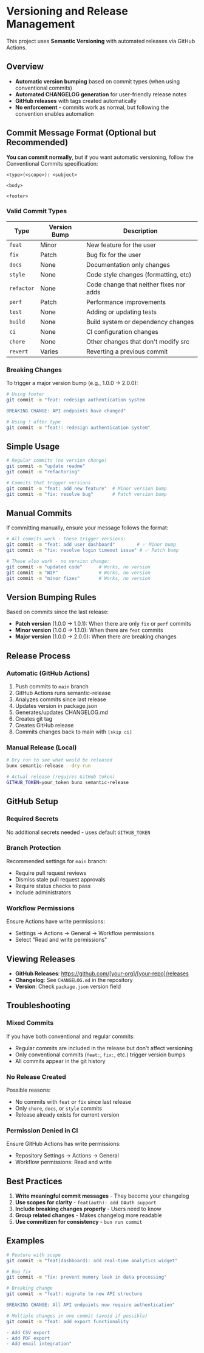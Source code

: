 # Versioning and Release Management

This project uses **Semantic Versioning** with automated releases via GitHub Actions.

## Overview

- **Automatic version bumping** based on commit types (when using conventional commits)
- **Automated CHANGELOG generation** for user-friendly release notes
- **GitHub releases** with tags created automatically
- **No enforcement** - commits work as normal, but following the convention enables automation

## Commit Message Format (Optional but Recommended)

**You can commit normally**, but if you want automatic versioning, follow the Conventional Commits specification:

```
<type>(<scope>): <subject>

<body>

<footer>
```

### Valid Commit Types

| Type       | Version Bump | Description                             |
| ---------- | ------------ | --------------------------------------- |
| `feat`     | Minor        | New feature for the user                |
| `fix`      | Patch        | Bug fix for the user                    |
| `docs`     | None         | Documentation only changes              |
| `style`    | None         | Code style changes (formatting, etc)    |
| `refactor` | None         | Code change that neither fixes nor adds |
| `perf`     | Patch        | Performance improvements                |
| `test`     | None         | Adding or updating tests                |
| `build`    | None         | Build system or dependency changes      |
| `ci`       | None         | CI configuration changes                |
| `chore`    | None         | Other changes that don't modify src     |
| `revert`   | Varies       | Reverting a previous commit             |

### Breaking Changes

To trigger a major version bump (e.g., 1.0.0 → 2.0.0):

```bash
# Using footer
git commit -m "feat: redesign authentication system

BREAKING CHANGE: API endpoints have changed"

# Using ! after type
git commit -m "feat!: redesign authentication system"
```

## Simple Usage

```bash
# Regular commits (no version change)
git commit -m "update readme"
git commit -m "refactoring"

# Commits that trigger versions
git commit -m "feat: add new feature"  # Minor version bump
git commit -m "fix: resolve bug"       # Patch version bump
```

## Manual Commits

If committing manually, ensure your message follows the format:

```bash
# All commits work - these trigger versions:
git commit -m "feat: add user dashboard"        # ✅ Minor bump
git commit -m "fix: resolve login timeout issue" # ✅ Patch bump

# These also work - no version change:
git commit -m "updated code"      # Works, no version
git commit -m "WIP"               # Works, no version
git commit -m "minor fixes"       # Works, no version
```

## Version Bumping Rules

Based on commits since the last release:

- **Patch version** (1.0.0 → 1.0.1): When there are only `fix` or `perf` commits
- **Minor version** (1.0.0 → 1.1.0): When there are `feat` commits
- **Major version** (1.0.0 → 2.0.0): When there are breaking changes

## Release Process

### Automatic (GitHub Actions)

1. Push commits to `main` branch
2. GitHub Actions runs semantic-release
3. Analyzes commits since last release
4. Updates version in package.json
5. Generates/updates CHANGELOG.md
6. Creates git tag
7. Creates GitHub release
8. Commits changes back to main with `[skip ci]`

### Manual Release (Local)

```bash
# Dry run to see what would be released
bunx semantic-release --dry-run

# Actual release (requires GitHub token)
GITHUB_TOKEN=your_token bunx semantic-release
```

## GitHub Setup

### Required Secrets

No additional secrets needed - uses default `GITHUB_TOKEN`

### Branch Protection

Recommended settings for `main` branch:

- Require pull request reviews
- Dismiss stale pull request approvals
- Require status checks to pass
- Include administrators

### Workflow Permissions

Ensure Actions have write permissions:

- Settings → Actions → General → Workflow permissions
- Select "Read and write permissions"

## Viewing Releases

- **GitHub Releases**: https://github.com/[your-org]/[your-repo]/releases
- **Changelog**: See `CHANGELOG.md` in the repository
- **Version**: Check `package.json` version field

## Troubleshooting

### Mixed Commits

If you have both conventional and regular commits:

- Regular commits are included in the release but don't affect versioning
- Only conventional commits (`feat:`, `fix:`, etc.) trigger version bumps
- All commits appear in the git history

### No Release Created

Possible reasons:

- No commits with `feat` or `fix` since last release
- Only `chore`, `docs`, or `style` commits
- Release already exists for current version

### Permission Denied in CI

Ensure GitHub Actions has write permissions:

- Repository Settings → Actions → General
- Workflow permissions: Read and write

## Best Practices

1. **Write meaningful commit messages** - They become your changelog
2. **Use scopes for clarity** - `feat(auth): add OAuth support`
3. **Include breaking changes properly** - Users need to know
4. **Group related changes** - Makes changelog more readable
5. **Use commitizen for consistency** - `bun run commit`

## Examples

```bash
# Feature with scope
git commit -m "feat(dashboard): add real-time analytics widget"

# Bug fix
git commit -m "fix: prevent memory leak in data processing"

# Breaking change
git commit -m "feat!: migrate to new API structure

BREAKING CHANGE: All API endpoints now require authentication"

# Multiple changes in one commit (avoid if possible)
git commit -m "feat: add export functionality

- Add CSV export
- Add PDF export
- Add email integration"
```
